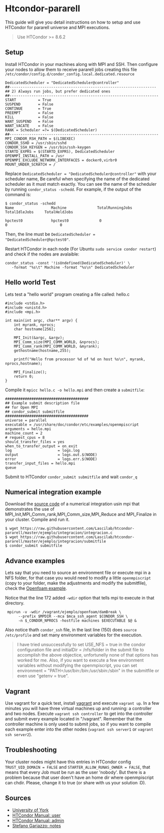 # Htcondor-pararell
This guide will give you detail instructions on how to setup and use HTCondor for pararell universe and MPI executions.

> Use HTCondor >= 8.6.2

## Setup
Install HTCondor in your machines along with MPI and SSH. Then configure your nodes to allow them to receive pararell jobs creating this file `/etc/condor/config.d/condor_config.local.dedicated.resource`

```
DedicatedScheduler = "DedicatedScheduler@controller"
##-------------------------------------------------------------------
## 2) Always run jobs, but prefer dedicated ones
##--------------------------------------------------------------------
START          = True
SUSPEND        = False
CONTINUE       = True
PREEMPT        = False
KILL           = False
WANT_SUSPEND   = False
WANT_VACATE    = False
RANK = Scheduler =?= $(DedicatedScheduler) 
##--------------------------------------------------------------------
MPI_CONDOR_RSH_PATH = $(LIBEXEC)
CONDOR_SSHD = /usr/sbin/sshd
CONDOR_SSH_KEYGEN = /usr/bin/ssh-keygen
STARTD_EXPRS = $(STARTD_EXPRS), DedicatedScheduler
OPENMPI_INSTALL_PATH = /usr
OPENMPI_EXCLUDE_NETWORK_INTERFACES = docker0,virbr0
MOUNT_UNDER_SCRATCH = /
```

Replace `DedicatedScheduler = "DedicatedScheduler@controller"` with your scheduler name, Be careful when specifying the name of the dedicated scheduler as it must match exactly. You can see the name of the scheduler by running `condor_status -schedd`. For example, if the output of the command is:

```
$ condor_status -schedd
Name                 Machine              TotalRunningJobs           TotalIdleJobs     TotalHeldJobs

hpctest0             hpctest0              0                              0                        0
```

Then, the line must be `DedicatedScheduler = "DedicatedScheduler@hpctest0"`.

Restart HTCondor in each node (For Ubuntu `sudo service condor restart`) and check if the nodes are avalaible:
```
condor_status -const '!isUndefined(DedicatedScheduler)' \ 
   -format "%s\t" Machine -format "%s\n" DedicatedScheduler
```

## Hello world Test
Lets test a "hello world" program creating a file called: hello.c
```
#include <stdio.h>
#include <unistd.h>
#include <mpi.h>

int main(int argc, char** argv) {
    int myrank, nprocs;
    char hostname[256];

    MPI_Init(&argc, &argv);
    MPI_Comm_size(MPI_COMM_WORLD, &nprocs);
    MPI_Comm_rank(MPI_COMM_WORLD, &myrank);
    gethostname(hostname,255);

    printf("Hello from processor %d of %d on host %s\n", myrank, nprocs,hostname);

    MPI_Finalize();
    return 0;
}
```
Compile it `mpicc hello.c -o hello.mpi` and then create a `submitfile`:
```
######################################
## Example submit description file
## for Open MPI 
## condor_submit submitfile
######################################
universe = parallel
executable = /usr/share/doc/condor/etc/examples/openmpiscript
arguments = hello.mpi
machine_count = 2
# request_cpus = 8
should_transfer_files = yes
when_to_transfer_output = on_exit
log                     = logs.log
output                  = logs.out.$(NODE)
error                   = logs.err.$(NODE)
transfer_input_files = hello.mpi
queue
```

Submit to HTCondor `condor_submit submitfile` and wait `condor_q`

## Numerical integration example
Download the [source code](https://raw.githubusercontent.com/Lascilab/htcondor-pararell/master/ejemplo/integracion/integracion.c) of a numerical integration usin mpi that demonstrates the use of MPI_Init,MPI_Comm_rank,MPI_Comm_size,MPI_Reduce and MPI_Finalize in your cluster. Compile and run it.

```
$ wget https://raw.githubusercontent.com/Lascilab/htcondor-pararell/master/ejemplo/integracion/integracion.c
$ wget https://raw.githubusercontent.com/Lascilab/htcondor-pararell/master/ejemplo/integracion/submitfile
$ condor_submit submitfile
```

## Advance examples
Lets say that you need to source an environment file or execute mpi in a NFS folder, for that case you would need to modify a little `openmpiscript` (copy to your folder, make the adjustments and modify the submitfile), check the [Openfoam example](https://github.com/Lascilab/htcondor-pararell/tree/master/ejemplo/openfoam). 

Notice that the line 172 added `-wdir` option that tells mpi to execute in that directory.

```
 mpirun -v -wdir /vagrant/ejemplo/openfoam/damBreak \
      --prefix $MPDIR --mca $mca_ssh_agent $CONDOR_SSH \ 
      -n $_CONDOR_NPROCS -hostfile machines $EXECUTABLE $@ &
```

Also notice thath `condor_ssh` file, in the last line (150) does `source /etc/profile` and set many environment variables for the execution.

> I have tried unsuccessfully to set USE_NFS = true in the condor configuration file and initialDir = /nfs/folder in the submit file to accomplish the above objectice, unfortunelly none of that options has worked for me. Also, if you want to execute a few environment variables without modifying the openmpiscript, you can set environment = "PATH=/usr/bin:/bin:/usr/sbin:/sbin" in the submitfile or even use "getenv = true".

## Vagrant
Use vagrant for a quick test, install [vagrant](https://www.vagrantup.com/) and execute `vagrant up`. In a few minutes you will have three virtual machines up and running: a controller and two nodes. Execute `vagrant ssh controller` to get into the controller and submit every example located in "/vagrant". Remember that the controller machine is only used to submit jobs, so if you want to compile each example enter into the other nodes (`vagrant ssh server1` or `vagrant ssh server2`).

## Troubleshooting

Your cluster nodes might have this entries in HTCondor config `TRUST_UID_DOMAIN = FALSE` and `STARTER_ALLOW_RUNAS_OWNER = FALSE`, that means that every Job must be run as the user 'nobody'. But there is a problem because that user doen't have an home dir where openmpiscript can chdir. Please, change it to true (or share with us your solution :D).


## Sources
 - [University of York](https://wiki.york.ac.uk/display/RHPC/HTCondor)
 - [HTCondor Manual: user](http://research.cs.wisc.edu/htcondor/manual/v8.6/2_9Parallel_Applications.html)
 - [HTCondor Manual: admin](http://research.cs.wisc.edu/htcondor/manual/v8.6/3_14Setting_Up.html#SECTION004148000000000000000)
 - [Stefano Gariazzo: notes](http://personalpages.to.infn.it/~gariazzo/htcondor/parallel.html)
